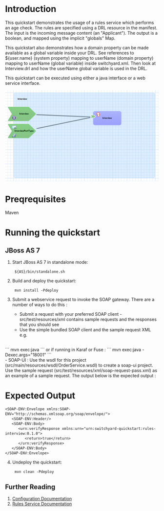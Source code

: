 Introduction
============
This quickstart demonstrates the usage of a rules service which performs an age check.
The rules are specified using a DRL resource in the manifest.
The input is the incoming message content (an "Applicant").
The output is a boolean, and mapped using the implicit "globals" Map.

This quickstart also demonstrates how a domain property can be made available as a global variable inside your DRL.
See references to ${user.name} (system property) mapping to userName (domain property) mapping to userName (global variable) inside switchyard.xml.
Then look at Interview.drl and how the userName global variable is used in the DRL.

This quickstart can be executed using either a java interface or a web service interface.

![Rules Interview Quickstart](https://github.com/jboss-switchyard/quickstarts/raw/master/rules-interview/rules-interview.jpg)


Preqrequisites 
==============
Maven

Running the quickstart
======================

JBoss AS 7
----------
1. Start JBoss AS 7 in standalone mode:

        ${AS}/bin/standalone.sh

2. Build and deploy the quickstart: 

        mvn install -Pdeploy


3. Submit a webservice request to invoke the SOAP gateway.  There are a number of ways to do this :
    - Submit a request with your preferred SOAP client - src/test/resources/xml contains 
      sample requests and the responses that you should see
    - Use the simple bundled SOAP client and the sample request XML e.g.
<br/>
```
            mvn exec:java
```
or if running in Karaf or Fuse :
```
	    mvn exec:java -Dexec.args="18001"
```
<br/>
    - SOAP-UI : Use the wsdl for this project (src/main/resources/wsdl/OrderService.wsdl) to 
      create a soap-ui project. Use the sample request (src/test/resources/xml/soap-request-pass.xml) 
      as an example of a sample request. The output below is the expected output : 

Expected Output
===============
```
<SOAP-ENV:Envelope xmlns:SOAP-ENV="http://schemas.xmlsoap.org/soap/envelope/">
   <SOAP-ENV:Header/>
   <SOAP-ENV:Body>
      <urn:verifyResponse xmlns:urn="urn:switchyard-quickstart:rules-interview:0.1.0">
         <return>true</return>
      </urn:verifyResponse>
   </SOAP-ENV:Body>
</SOAP-ENV:Envelope>
```

4. Undeploy the quickstart:

        mvn clean -Pdeploy


## Further Reading

1. [Configuration Documentation](https://docs.jboss.org/author/display/SWITCHYARD/Configuration)
2. [Rules Service Documentation](https://docs.jboss.org/author/display/SWITCHYARD/Rules)
